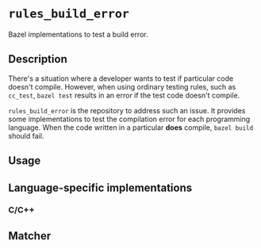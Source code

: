 # `rules_build_error`

Bazel implementations to test a build error.

## Description

There's a situation where a developer wants to test if particular code doesn't compile. However, when using ordinary testing rules, such as `cc_test`, `bazel test` results in an error if the test code doesn't compile.

`rules_build_error` is the repository to address such an issue. It provides some implementations to test the compilation error for each programming language. When the code written in a particular **does** compile,  `bazel build` should fail.

## Usage

## Language-specific implementations

### C/C++

## Matcher
